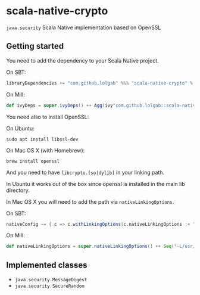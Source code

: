 # scala-native-crypto

`java.security` Scala Native implementation based on OpenSSL

## Getting started

You need to add the dependency to your Scala Native project.

On SBT:

```scala
libraryDependencies += "com.github.lolgab" %%% "scala-native-crypto" % "x.y.z"
```

On Mill:

```scala
def ivyDeps = super.ivyDeps() ++ Agg(ivy"com.github.lolgab::scala-native-crypto::x.y.z")
```

You need also to install OpenSSL:

On Ubuntu:
```
sudo apt install libssl-dev
```

On Mac OS X (with Homebrew):
```
brew install openssl
```

And you need to have `libcrypto.[so|dylib]` in your linking path.

In Ubuntu it works out of the box since openssl is installed in the main
lib directory.

In Mac OS X you will need to add the path via `nativeLinkingOptions`.

On SBT:

```scala
nativeConfig ~= { c => c.withLinkingOptions(c.nativeLinkingOptions :+ "-L/usr/local/opt/openssl@3/lib") }
```

On Mill:

```scala
def nativeLinkingOptions = super.nativeLinkingOptions() ++ Seq("-L/usr/local/opt/openssl@3/lib")
```

## Implemented classes

- `java.security.MessageDigest`
- `java.security.SecureRandom`
